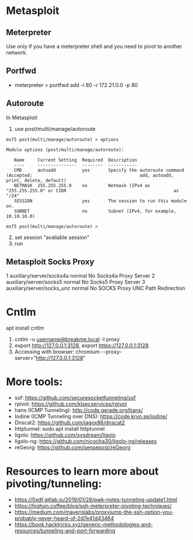

# Metasploit
## Meterpreter

Use only if you have a meterpreter shell and you need to pivot to another network.

## Portfwd

- meterpreter > portfwd add -l 80 -r 172.21.0.0 -p 80

## Autoroute
In Metasploit
1. use post/multi/manage/autoroute
```
msf5 post(multi/manage/autoroute) > options

Module options (post/multi/manage/autoroute):

   Name     Current Setting  Required  Description
   ----     ---------------  --------  -----------
   CMD      autoadd          yes       Specify the autoroute command (Accepted:                                         add, autoadd, print, delete, default)
   NETMASK  255.255.255.0    no        Netmask (IPv4 as "255.255.255.0" or CIDR                                         as "/24"
   SESSION                   yes       The session to run this module on.
   SUBNET                    no        Subnet (IPv4, for example, 10.10.10.0)

msf5 post(multi/manage/autoroute) > 
```
2. set session "avaliable session"
3. run  

## Metasploit Socks Proxy

   1  auxiliary/server/socks4a                                  normal  No     Socks4a Proxy Server
   2  auxiliary/server/socks5                                   normal  No     Socks5 Proxy Server
   3  auxiliary/server/socks_unc                                normal  No     SOCKS Proxy UNC Path Redirection



# Cntlm

apt install cntlm

1. cntlm -u username@breakme.local -I proxy
2. export http://127.0.0.1:3128, export https://127.0.0.1:3128
3. Accessing with browser: chromium --proxy-server="http://127.0.0.1:3128"
# More tools:

- ssf: https://github.com/securesocketfunneling/ssf
- rpivot: https://github.com/klsecservices/rpivot
- hans (ICMP Tunneling): http://code.gerade.org/hans/
- Iodine (ICMP Tunneling over DNS): https://code.kryo.se/iodine/
- Dnscat2: https://github.com/iagox86/dnscat2
- httptunnel: sudo apt install httptunnel
- ligolo: https://github.com/sysdream/ligolo
- ligolo-ng: https://github.com/nicocha30/ligolo-ng/releases
- reGeorg: https://github.com/sensepost/reGeorg

# Resources to learn more about pivoting/tunneling:

- https://0xdf.gitlab.io/2019/01/28/pwk-notes-tunneling-update1.html
- https://highon.coffee/blog/ssh-meterpreter-pivoting-techniques/
- https://medium.com/maverislabs/proxyjump-the-ssh-option-you-probably-never-heard-of-2d7e41d43464
- https://book.hacktricks.xyz/generic-methodologies-and-resources/tunneling-and-port-forwarding

